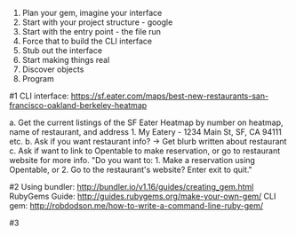 1. Plan your gem, imagine your interface
2. Start with your project structure - google
3. Start with the entry point - the file run
4. Force that to build the CLI interface
5. Stub out the interface
6. Start making things real
7. Discover objects
8. Program

#1
CLI interface:
https://sf.eater.com/maps/best-new-restaurants-san-francisco-oakland-berkeley-heatmap

a. Get the current listings of the SF Eater Heatmap by number on heatmap, name of restaurant, and address
    1. My Eatery - 1234 Main St, SF, CA 94111
    etc.
b. Ask if you want restaurant info?
    -> Get blurb written about restaurant
c. Ask if want to link to Opentable to make reservation, or go to restaurant website for more info.
    "Do you want to: 1. Make a reservation using Opentable, or 2. Go to the restaurant's website? Enter exit to quit."


#2
Using bundler:
http://bundler.io/v1.16/guides/creating_gem.html
RubyGems Guide:
http://guides.rubygems.org/make-your-own-gem/
CLI gem:
http://robdodson.me/how-to-write-a-command-line-ruby-gem/

#3
